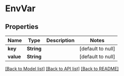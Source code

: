 # EnvVar

## Properties
Name | Type | Description | Notes
------------ | ------------- | ------------- | -------------
**key** | **String** |  | [default to null]
**value** | **String** |  | [default to null]

[[Back to Model list]](../README.md#documentation-for-models) [[Back to API list]](../README.md#documentation-for-api-endpoints) [[Back to README]](../README.md)


